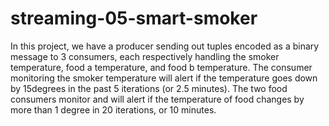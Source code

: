 # streaming-05-smart-smoker
In this project, we have a producer sending out tuples encoded as a binary message to 3 consumers, each respectively handling the smoker temperature, food a temperature, and food b temperature. The consumer monitoring the smoker temperature will alert if the temperature goes down by 15degrees in the past 5 iterations (or 2.5 minutes). The two food consumers monitor and will alert if the temperature of food changes by more than 1 degree in 20 iterations, or 10 minutes.